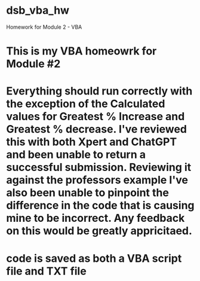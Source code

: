 # dsb_vba_hw
Homework for Module 2 - VBA

# This is my VBA homeowrk for Module #2
# Everything should run correctly with the exception of the Calculated values for Greatest % Increase and Greatest % decrease. I've reviewed this with both Xpert and ChatGPT  and been unable to return a successful submission. Reviewing it against the professors example I've also been unable to pinpoint the difference in the code that is causing mine to be incorrect. Any feedback on this would be greatly appricitaed. 
# code is saved as both a VBA script file and TXT file 
